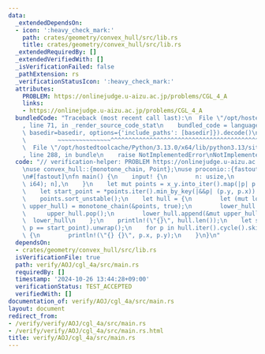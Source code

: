 ```yaml
---
data:
  _extendedDependsOn:
  - icon: ':heavy_check_mark:'
    path: crates/geometry/convex_hull/src/lib.rs
    title: crates/geometry/convex_hull/src/lib.rs
  _extendedRequiredBy: []
  _extendedVerifiedWith: []
  _isVerificationFailed: false
  _pathExtension: rs
  _verificationStatusIcon: ':heavy_check_mark:'
  attributes:
    PROBLEM: https://onlinejudge.u-aizu.ac.jp/problems/CGL_4_A
    links:
    - https://onlinejudge.u-aizu.ac.jp/problems/CGL_4_A
  bundledCode: "Traceback (most recent call last):\n  File \"/opt/hostedtoolcache/Python/3.13.0/x64/lib/python3.13/site-packages/onlinejudge_verify/documentation/build.py\"\
    , line 71, in _render_source_code_stat\n    bundled_code = language.bundle(stat.path,\
    \ basedir=basedir, options={'include_paths': [basedir]}).decode()\n          \
    \         ~~~~~~~~~~~~~~~^^^^^^^^^^^^^^^^^^^^^^^^^^^^^^^^^^^^^^^^^^^^^^^^^^^^^^^^^^^^^^^^^^\n\
    \  File \"/opt/hostedtoolcache/Python/3.13.0/x64/lib/python3.13/site-packages/onlinejudge_verify/languages/rust.py\"\
    , line 288, in bundle\n    raise NotImplementedError\nNotImplementedError\n"
  code: "// verification-helper: PROBLEM https://onlinejudge.u-aizu.ac.jp/problems/CGL_4_A\n\
    \nuse convex_hull::{monotone_chain, Point};\nuse proconio::{fastout, input};\n\
    \n#[fastout]\nfn main() {\n    input! {\n        n: usize,\n        x_y: [(i64,\
    \ i64); n],\n    }\n    let mut points = x_y.into_iter().map(|p| p.into()).collect::<Vec<Point>>();\n\
    \    let start_point = *points.iter().min_by_key(|&&p| (p.y, p.x)).unwrap();\n\
    \    points.sort_unstable();\n    let hull = {\n        let (mut lower_hull, mut\
    \ upper_hull) = monotone_chain(&points, true);\n        lower_hull.pop();\n  \
    \      upper_hull.pop();\n        lower_hull.append(&mut upper_hull);\n      \
    \  lower_hull\n    };\n    println!(\"{}\", hull.len());\n    let start_id = hull.iter().position(|&p|\
    \ p == start_point).unwrap();\n    for p in hull.iter().cycle().skip(start_id).take(hull.len())\
    \ {\n        println!(\"{} {}\", p.x, p.y);\n    }\n}\n"
  dependsOn:
  - crates/geometry/convex_hull/src/lib.rs
  isVerificationFile: true
  path: verify/AOJ/cgl_4a/src/main.rs
  requiredBy: []
  timestamp: '2024-10-26 13:44:28+09:00'
  verificationStatus: TEST_ACCEPTED
  verifiedWith: []
documentation_of: verify/AOJ/cgl_4a/src/main.rs
layout: document
redirect_from:
- /verify/verify/AOJ/cgl_4a/src/main.rs
- /verify/verify/AOJ/cgl_4a/src/main.rs.html
title: verify/AOJ/cgl_4a/src/main.rs
---
```


